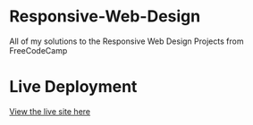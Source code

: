 # Responsive-Web-Design
All of my solutions to the Responsive Web Design Projects from FreeCodeCamp

# Live Deployment
<a href="https://landonlloyd.github.io/Responsive-Web-Design/"><p>View the live site here</p></a>
